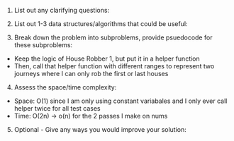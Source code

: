 1. List out any clarifying questions:


2. List out 1-3 data structures/algorithms that could be useful:


3. Break down the problem into subproblems, provide psuedocode for these subproblems:
- Keep the logic of House Robber 1, but put it in a helper function
- Then, call that helper function with different ranges to represent two journeys where I can only rob the first or last houses

4. Assess the space/time complexity:
- Space: O(1) since I am only using constant variabales and I only ever call helper twice for all test cases
- Time: O(2n) -> o(n) for the 2 passes I make on nums

5. Optional - Give any ways you would improve your solution: